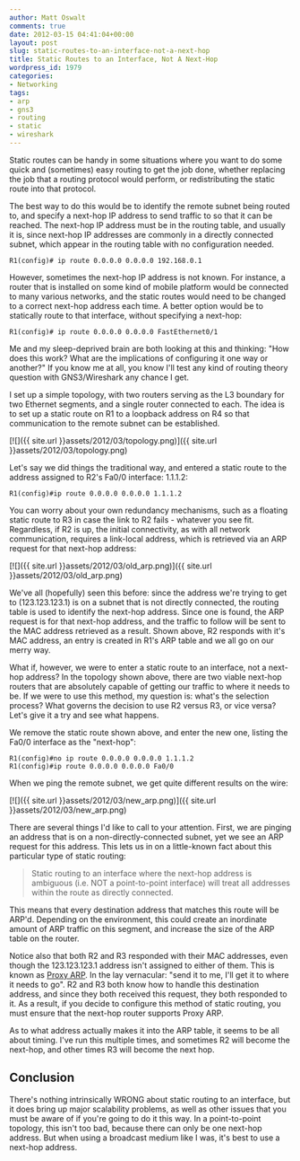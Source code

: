 ```yaml
---
author: Matt Oswalt
comments: true
date: 2012-03-15 04:41:04+00:00
layout: post
slug: static-routes-to-an-interface-not-a-next-hop
title: Static Routes to an Interface, Not A Next-Hop
wordpress_id: 1979
categories:
- Networking
tags:
- arp
- gns3
- routing
- static
- wireshark
---
```


Static routes can be handy in some situations where you want to do some quick and (sometimes) easy routing to get the job done, whether replacing the job that a routing protocol would perform, or redistributing the static route into that protocol.

The best way to do this would be to identify the remote subnet being routed to, and specify a next-hop IP address to send traffic to so that it can be reached. The next-hop IP address must be in the routing table, and usually it is, since next-hop IP addresses are commonly in a directly connected subnet, which appear in the routing table with no configuration needed.
    
    R1(config)# ip route 0.0.0.0 0.0.0.0 192.168.0.1

However, sometimes the next-hop IP address is not known. For instance, a router that is installed on some kind of mobile platform would be connected to many various networks, and the static routes would need to be changed to a correct next-hop address each time. A better option would be to statically route to that interface, without specifying a next-hop:
    
    R1(config)# ip route 0.0.0.0 0.0.0.0 FastEthernet0/1

Me and my sleep-deprived brain are both looking at this and thinking: "How does this work? What are the implications of configuring it one way or another?" If you know me at all, you know I'll test any kind of routing theory question with GNS3/Wireshark any chance I get.

I set up a simple topology, with two routers serving as the L3 boundary for two Ethernet segments, and a single router connected to each. The idea is to set up a static route on R1 to a loopback address on R4 so that communication to the remote subnet can be established.

[![]({{ site.url }}assets/2012/03/topology.png)]({{ site.url }}assets/2012/03/topology.png)

Let's say we did things the traditional way, and entered a static route to the address assigned to R2's Fa0/0 interface: 1.1.1.2:

    R1(config)#ip route 0.0.0.0 0.0.0.0 1.1.1.2

You can worry about your own redundancy mechanisms, such as a floating static route to R3 in case the link to R2 fails - whatever you see fit. Regardless, if R2 is up, the initial connectivity, as with all network communication, requires a link-local address, which is retrieved via an ARP request for that next-hop address:

[![]({{ site.url }}assets/2012/03/old_arp.png)]({{ site.url }}assets/2012/03/old_arp.png)

We've all (hopefully) seen this before: since the address we're trying to get to (123.123.123.1) is on a subnet that is not directly connected, the routing table is used to identify the next-hop address. Since one is found, the ARP request is for that next-hop address, and the traffic to follow will be sent to the MAC address retrieved as a result. Shown above, R2 responds with it's MAC address, an entry is created in R1's ARP table and we all go on our merry way.

What if, however, we were to enter a static route to an interface, not a next-hop address? In the topology shown above, there are two viable next-hop routers that are absolutely capable of getting our traffic to where it needs to be. If we were to use this method, my question is: what's the selection process? What governs the decision to use R2 versus R3, or vice versa? Let's give it a try and see what happens.

We remove the static route shown above, and enter the new one, listing the Fa0/0 interface as the "next-hop":

    R1(config)#no ip route 0.0.0.0 0.0.0.0 1.1.1.2
    R1(config)#ip route 0.0.0.0 0.0.0.0 Fa0/0

When we ping the remote subnet, we get quite different results on the wire:

[![]({{ site.url }}assets/2012/03/new_arp.png)]({{ site.url }}assets/2012/03/new_arp.png)

There are several things I'd like to call to your attention. First, we are pinging an address that is on a non-directly-connected subnet, yet we see an ARP request for this address. This lets us in on a little-known fact about this particular type of static routing:

> Static routing to an interface where the next-hop address is ambiguous (i.e. NOT a point-to-point interface) will treat all addresses within the route as directly connected.

This means that every destination address that matches this route will be ARP'd. Depending on the environment, this could create an inordinate amount of ARP traffic on this segment, and increase the size of the ARP table on the router.

Notice also that both R2 and R3 responded with their MAC addresses, even though the 123.123.123.1 address isn't assigned to either of them. This is known as [Proxy ARP](http://en.wikipedia.org/wiki/Proxy_ARP). In the lay vernacular: "send it to me, I'll get it to where it needs to go". R2 and R3 both know how to handle this destination address, and since they both received this request, they both responded to it. As a result, if you decide to configure this method of static routing, you must ensure that the next-hop router supports Proxy ARP.

As to what address actually makes it into the ARP table, it seems to be all about timing. I've run this multiple times, and sometimes R2 will become the next-hop, and other times R3 will become the next hop.

## Conclusion

There's nothing intrinsically WRONG about static routing to an interface, but it does bring up major scalability problems, as well as other issues that you must be aware of if you're going to do it this way. In a point-to-point topology, this isn't too bad, because there can only be one next-hop address. But when using a broadcast medium like I was, it's best to use a next-hop address.
